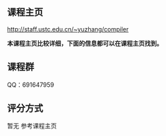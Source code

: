 ## 课程主页

http://staff.ustc.edu.cn/~yuzhang/compiler

**本课程主页比较详细，下面的信息都可以在课程主页找到。**

## 课程群

QQ：691647959

## 评分方式

暂无
参考课程主页